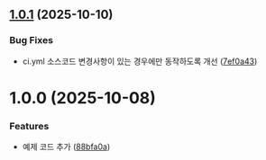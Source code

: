 ## [1.0.1](https://github.com/swyp-web-11-team-4/backend/compare/v1.0.0...v1.0.1) (2025-10-10)


### Bug Fixes

* ci.yml 소스코드 변경사항이 있는 경우에만 동작하도록 개선 ([7ef0a43](https://github.com/swyp-web-11-team-4/backend/commit/7ef0a438577b27d93cc61429937c2c169d4138f7))

# 1.0.0 (2025-10-08)


### Features

* 예제 코드 추가 ([88bfa0a](https://github.com/swyp-web-11-team-4/backend/commit/88bfa0ad7cdfe636b1e09d0d607c80635a58918e))
